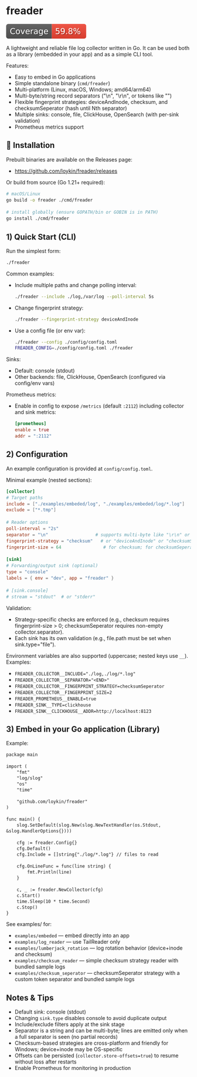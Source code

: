 # freader

[![Coverage](./coverage-badge.svg)](./coverage-badge.svg)

A lightweight and reliable file log collector written in Go. It can be used both as a library (embedded in your app) and as a simple CLI tool.

Features:
- Easy to embed in Go applications
- Simple standalone binary (`cmd/freader`)
- Multi-platform (Linux, macOS, Windows; amd64/arm64)
- Multi-byte/string record separators ("\n", "\r\n", or tokens like "<END>")
- Flexible fingerprint strategies: deviceAndInode, checksum, and checksumSeperator (hash until Nth separator)
- Multiple sinks: console, file, ClickHouse, OpenSearch (with per-sink validation)
- Prometheus metrics support

## 🚀 Installation

Prebuilt binaries are available on the Releases page:
- https://github.com/loykin/freader/releases

Or build from source (Go 1.21+ required):

```bash
# macOS/Linux
go build -o freader ./cmd/freader

# install globally (ensure GOPATH/bin or GOBIN is in PATH)
go install ./cmd/freader
```

## 1) Quick Start (CLI)

Run the simplest form:

```bash
./freader
```

Common examples:
- Include multiple paths and change polling interval:
  ```bash
  ./freader --include ./log,/var/log --poll-interval 5s
  ```
- Change fingerprint strategy:
  ```bash
  ./freader --fingerprint-strategy deviceAndInode
  ```
- Use a config file (or env var):
  ```bash
  ./freader --config ./config/config.toml
  FREADER_CONFIG=./config/config.toml ./freader
  ```

Sinks:
- Default: console (stdout)
- Other backends: file, ClickHouse, OpenSearch (configured via config/env vars)

Prometheus metrics:
- Enable in config to expose `/metrics` (default `:2112`) including collector and sink metrics:
  ```toml
  [prometheus]
  enable = true
  addr = ":2112"
  ```

## 2) Configuration

An example configuration is provided at `config/config.toml`.

Minimal example (nested sections):

```toml
[collector]
# Target paths
include = ["./examples/embeded/log", "./examples/embeded/log/*.log"]
exclude = ["*.tmp"]

# Reader options
poll-interval = "2s"
separator = "\n"                  # supports multi-byte like "\r\n" or tokens like "<END>"
fingerprint-strategy = "checksum"   # or "deviceAndInode" or "checksumSeperator"
fingerprint-size = 64                # for checksum; for checksumSeperator it means N separators

[sink]
# Forwarding/output sink (optional)
type = "console"
labels = { env = "dev", app = "freader" }

# [sink.console]
# stream = "stdout"  # or "stderr"
```

Validation:
- Strategy-specific checks are enforced (e.g., checksum requires fingerprint-size > 0; checksumSeperator requires non-empty collector.separator).
- Each sink has its own validation (e.g., file.path must be set when sink.type="file").

Environment variables are also supported (uppercase; nested keys use `__`). Examples:
- `FREADER_COLLECTOR__INCLUDE="./log,./log/*.log"`
- `FREADER_COLLECTOR__SEPARATOR="<END>"`
- `FREADER_COLLECTOR__FINGERPRINT_STRATEGY=checksumSeperator`
- `FREADER_COLLECTOR__FINGERPRINT_SIZE=2`
- `FREADER_PROMETHEUS__ENABLE=true`
- `FREADER_SINK__TYPE=clickhouse`
- `FREADER_SINK__CLICKHOUSE__ADDR=http://localhost:8123`

## 3) Embed in your Go application (Library)

Example:

```
package main

import (
    "fmt"
    "log/slog"
    "os"
    "time"

    "github.com/loykin/freader"
)

func main() {
    slog.SetDefault(slog.New(slog.NewTextHandler(os.Stdout, &slog.HandlerOptions{})))

    cfg := freader.Config{}
    cfg.Default()
    cfg.Include = []string{"./log/*.log"} // files to read

    cfg.OnLineFunc = func(line string) {
        fmt.Println(line)
    }

    c, _ := freader.NewCollector(cfg)
    c.Start()
    time.Sleep(10 * time.Second)
    c.Stop()
}
```

See examples/ for:
- `examples/embeded` — embed directly into an app
- `examples/log_reader` — use TailReader only
- `examples/lumberjack_rotation` — log rotation behavior (device+inode and checksum)
- `examples/checksum_reader` — simple checksum strategy reader with bundled sample logs
- `examples/checksum_seperator` — checksumSeperator strategy with a custom token separator and bundled sample logs

## Notes & Tips
- Default sink: console (stdout)
- Changing `sink.type` disables console to avoid duplicate output
- Include/exclude filters apply at the sink stage
- Separator is a string and can be multi-byte; lines are emitted only when a full separator is seen (no partial records)
- Checksum-based strategies are cross-platform and friendly for Windows; device+inode may be OS-specific
- Offsets can be persisted (`collector.store-offsets=true`) to resume without loss after restarts
- Enable Prometheus for monitoring in production



